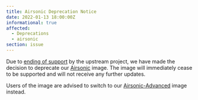 ```yaml
---
title: Airsonic Deprecation Notice
date: 2022-01-13 18:00:00Z
informational: true
affected:
  - Deprecations
  - airsonic
section: issue
---
```


Due to [ending of support](https://github.com/airsonic/airsonic#airsonic-isnt-maintained-anymore-you-should-migrate-to-airsonic-advanced-instead) by the upstream project, we have made the decision to deprecate our [Airsonic](https://github.com/linuxserver/docker-airsonic) image. The image will immediately cease to be supported and will not receive any further updates.

Users of the image are advised to switch to our [Airsonic-Advanced](https://github.com/airsonic-advanced/airsonic-advanced) image instead.
